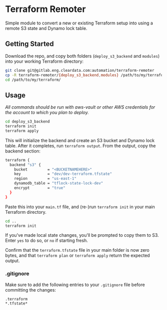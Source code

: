 # Terraform Remoter

Simple module to convert a new or existing Terraform setup into using a remote S3 state and Dynamo lock table.

## Getting Started

Download the repo, and copy both folders (`deploy_s3_backend` and `modules`) into your working Terraform directory:

```bash
git clone git@gitlab.eng.cleardata.com:automation/terraform-remoter
cp -R terraform-remoter/{deploy_s3_backend,modules} /path/to/my/terraform/
cd /path/to/my/terraform/
```

## Usage

_All commands should be run with aws-vault or other AWS credentials for the account to which you plan to deploy._

```bash
cd deploy_s3_backend
terraform init
terraform apply
```

This will initialize the backend and create an S3 bucket and Dynamo lock table. After it completes, run `terraform output`. From the output, copy the backend section:

```bash
terraform {
  backend "s3" {
    bucket         = "<BUCKETNAMEHERE>"
    key            = "dev/dev-terraform.tfstate"
    region         = "us-east-1"
    dynamodb_table = "tflock-state-lock-dev"
    encrypt        = "true"
  }
}
```

Paste this into your `main.tf` file, and (re-)run `terraform init` in your main Terraform directory.

```bash
cd ..
terraform init
```

If you've made local state changes, you'll be prompted to copy them to S3. Enter `yes` to do so, or `no` if starting fresh.

Confirm that the `terraform.tfstate` file in your main folder is now zero bytes, and that `terraform plan` or `terraform apply` return the expected output.

### .gitignore

Make sure to add the following entries to your `.gitignore` file before committing the changes:

```
.terraform
*.tfstate*
```